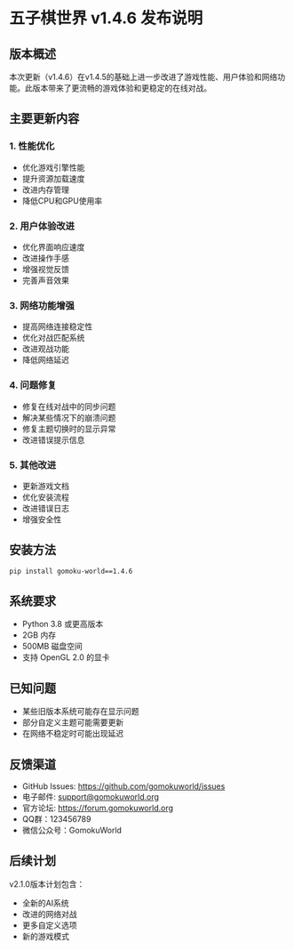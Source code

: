 # 五子棋世界 v1.4.6 发布说明

## 版本概述
本次更新（v1.4.6）在v1.4.5的基础上进一步改进了游戏性能、用户体验和网络功能。此版本带来了更流畅的游戏体验和更稳定的在线对战。

## 主要更新内容

### 1. 性能优化
- 优化游戏引擎性能
- 提升资源加载速度
- 改进内存管理
- 降低CPU和GPU使用率

### 2. 用户体验改进
- 优化界面响应速度
- 改进操作手感
- 增强视觉反馈
- 完善声音效果

### 3. 网络功能增强
- 提高网络连接稳定性
- 优化对战匹配系统
- 改进观战功能
- 降低网络延迟

### 4. 问题修复
- 修复在线对战中的同步问题
- 解决某些情况下的崩溃问题
- 修复主题切换时的显示异常
- 改进错误提示信息

### 5. 其他改进
- 更新游戏文档
- 优化安装流程
- 改进错误日志
- 增强安全性

## 安装方法
```bash
pip install gomoku-world==1.4.6
```

## 系统要求
- Python 3.8 或更高版本
- 2GB 内存
- 500MB 磁盘空间
- 支持 OpenGL 2.0 的显卡

## 已知问题
- 某些旧版本系统可能存在显示问题
- 部分自定义主题可能需要更新
- 在网络不稳定时可能出现延迟

## 反馈渠道
- GitHub Issues: https://github.com/gomokuworld/issues
- 电子邮件: support@gomokuworld.org
- 官方论坛: https://forum.gomokuworld.org
- QQ群：123456789
- 微信公众号：GomokuWorld

## 后续计划
v2.1.0版本计划包含：
- 全新的AI系统
- 改进的网络对战
- 更多自定义选项
- 新的游戏模式 